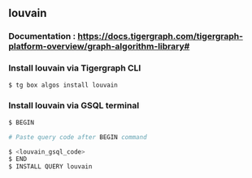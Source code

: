## louvain
### Documentation : https://docs.tigergraph.com/tigergraph-platform-overview/graph-algorithm-library#
### Install louvain via Tigergraph CLI
```bash
$ tg box algos install louvain
```
### Install louvain via GSQL terminal
```bash
$ BEGIN 

# Paste query code after BEGIN command

$ <louvain_gsql_code>
$ END 
$ INSTALL QUERY louvain
```